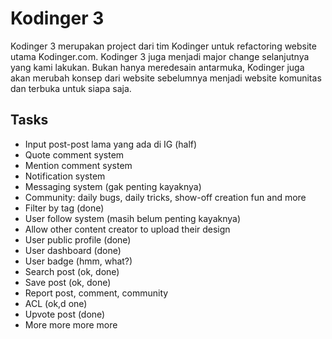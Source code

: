 # Kodinger 3
Kodinger 3 merupakan project dari tim Kodinger untuk refactoring website utama Kodinger.com. Kodinger 3 juga menjadi major change selanjutnya yang kami lakukan. Bukan hanya meredesain antarmuka, Kodinger juga akan merubah konsep dari website sebelumnya menjadi website komunitas dan terbuka untuk siapa saja.

## Tasks
- Input post-post lama yang ada di IG (half)
- Quote comment system
- Mention comment system
- Notification system
- Messaging system (gak penting kayaknya)
- Community: daily bugs, daily tricks, show-off creation fun and more
- Filter by tag (done)
- User follow system (masih belum penting kayaknya)
- Allow other content creator to upload their design 
- User public profile (done)
- User dashboard (done)
- User badge (hmm, what?)
- Search post (ok, done)
- Save post (ok, done)
- Report post, comment, community
- ACL (ok,d one)
- Upvote post (done)
- More more more more